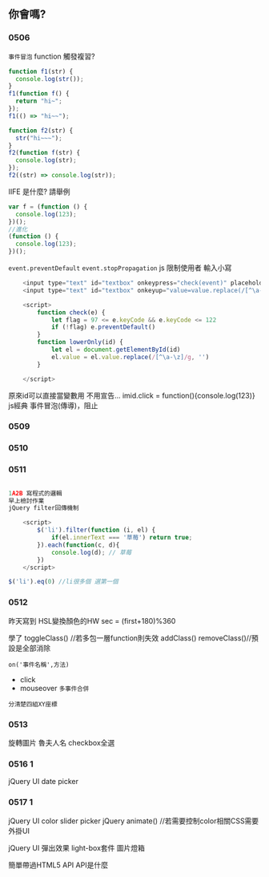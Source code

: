 ## 你會嗎?

### 0506
`事件冒泡`
function 觸發複習?

```js
function f1(str) {
  console.log(str());
}
f1(function f() {
  return "hi~";
});
f1(() => "hi~~");
```

```js
function f2(str) {
  str("hi~~~");
}
f2(function f(str) {
  console.log(str);
});
f2((str) => console.log(str));
```

IIFE 是什麼? 請舉例

```js
var f = (function () {
  console.log(123);
})();
//進化
(function () {
  console.log(123);
})();
```

`event.preventDefault`
`event.stopPropagation`
js 限制使用者 輸入小寫

```js
    <input type="text" id="textbox" onkeypress="check(event)" placeholder="pD">
    <input type="text" id="textbox" onkeyup="value=value.replace(/[^\a-\z]/g,'')">

    <script>
        function check(e) {
            let flag = 97 <= e.keyCode && e.keyCode <= 122
            if (!flag) e.preventDefault()
        }
        function lowerOnly(id) {
            let el = document.getElementById(id)
            el.value = el.value.replace(/[^\a-\z]/g, '')
        }

    </script>
```

原來id可以直接當變數用 不用宣告...
imid.click = function(){console.log(123)}
js經典 事件冒泡(傳導)，阻止

### 0509
### 0510

### 0511

```js

1A2B 寫程式的邏輯
早上檢討作業
jQuery filter回傳機制

    <script>
        $('li').filter(function (i, el) {
            if(el.innerText === '草莓') return true;
        }).each(function(c, d){
            console.log(d); // 草莓
        })
    </script>

$('li').eq(0) //li很多個 選第一個
```

### 0512
昨天寫到 HSL變換顏色的HW
sec = (first+180)%360

學了
toggleClass() //若多包一層function則失效
addClass()
removeClass()//預設是全部消除

`on('事件名稱',方法)`
- click
- mouseover
`多事件合併`

`分清楚四組XY座標`


### 0513

旋轉圖片
魯夫人名
checkbox全選

### 0516 1
jQuery UI
date picker
### 0517 1
jQuery UI
color slider picker
jQuery 
animate() //若需要控制color相關CSS需要外掛UI

jQuery UI 彈出效果
light-box套件 圖片燈箱

簡單帶過HTML5 API
API是什麼
